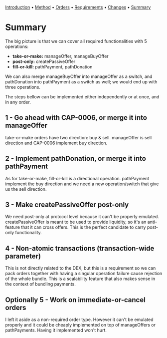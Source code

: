 [Introduction](README.md) • [Method](Method.md) • [Orders](Orders.md)
 • [Requirements](Requirements.md) • [Changes](Changes.md)
 • [Summary](Summary.md)

# Summary

The big picture is that we can cover all required functionalities with 5
operations:

* **take-or-make:** manageOffer, manageBuyOffer
* **post-only:** createPassiveOffer
* **fill-or-kill:** pathPayment, pathDonation

We can also merge manageBuyOffer into manageOffer as a switch, and pathDonation
into pathPayment as a switch as well; we would end up with three operations.

The steps bellow can be implemented either independently or at once, and in any
order.

## 1 - Go ahead with CAP-0006, or merge it into manageOffer

take-or-make orders have two direction: buy & sell. manageOffer is sell
direction and CAP-0006 implement buy direction.

## 2 - Implement pathDonation, or merge it into pathPayment

As for take-or-make, fill-or-kill is a directional operation. pathPayment
implement the buy direction and we need a new operation/switch that give us the
sell direction.

## 3 - Make createPassiveOffer post-only

We need post-only at protocol level because it can't be properly emulated.
createPassiveOffer is meant to be used to provide liquidity, so it's an
anti-feature that it can cross offers. This is the perfect candidate to carry
post-only functionality.


## 4 - Non-atomic transactions (transaction-wide parameter)

This is not directly related to the DEX, but this is a requirement so we can
pack orders together with having a singular operation failure cause rejection of
the whole bundle. This is a scalability feature that also makes sense in the
context of bundling payments.

## Optionally 5 - Work on immediate-or-cancel orders

I left it aside as a non-required order type. However it can't be emulated
properly and it could be cheaply implemented on top of manageOffers or
pathPayments. Having it implemented won't hurt.
